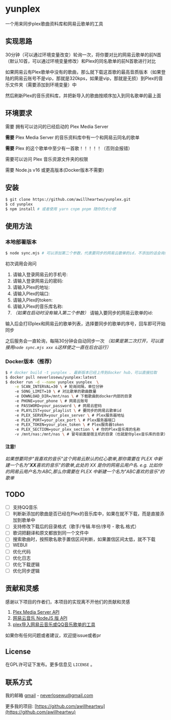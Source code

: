 # yunplex

一个用来同步plex歌曲资料库和网易云歌单的工具

## 实现思路

30分钟（可以通过环境变量改变）轮询一次，将你要对比的网易云歌单的前N首（默认10首，可以通过环境变量修改）和Plex的同名歌单的前N首歌进行对比

如果网易云有Plex歌单中没有的歌曲，那么就下载这首歌的最高音质版本（如果登陆的网易云账号不是vip，那就是320kps，如果是vip，那就是无损）到Plex的音乐文件夹（需要添加到环境变量）中

然后刷新Plex的音乐资料库，并把新导入的歌曲按顺序加入到同名歌单的最上面

## 环境要求

需要 拥有可以访问的已经启动的 Plex Media Server

__需要__ Plex Media Server 的音乐资料库中有一个和网易云同名的歌单

__需要__ Plex 的这个歌单中至少有一首歌！！！！！（否则会报错）

需要可以访问 Plex 音乐资源文件夹的权限

需要 Node.js v16 或更高版本(Docker版本不需要)

## 安装

```bash
$ git clone https://github.com/awillheartwu/yunplex.git
$ cd yunplex
$ npm install # 或者使用 yarn cnpm pnpm 随你的大小便
```

## 使用方法

### 本地部署版本

```bash
$ node sync.mjs # 可以添加第二个参数，代表要同步的网易云歌单的id，不添加的话会询问
```

初次调用会询问
1. 请输入登录网易云的手机号:
2. 请输入登录网易云的密码:
3. 请输入Plex的地址:
4. 请输入Plex的端口:
5. 请输入Plex的token:
6. 请输入Plex的音乐库名称:
7. _（如果在启动时没有输入第二个参数）_ 请输入要同步的网易云歌单的id: 

输入后会打印plex和网易云的歌单列表，选择要同步的歌单的序号，回车即可开始同步

之后服务会一直轮询，每隔30分钟会自动同步一次
_（如果是第二次打开，可以直接用`node sync.mjs xxx &`这样使之一直在后台运行）_

### Docker版本（推荐）

```bash
$ # docker build -t yunplex . 最新版本已经上传到docker hub，可以直接拉取
$ docker pull neverlosewu/yunplex:latest
$ docker run -d --name yunplex yunplex  \
    -e SCAN_INTERVAL=30 \ # 轮询间隔，单位分钟 
    -e SONG_LIMIT=10 \ # 对比歌单的歌曲数量
    -e DOWNLOAD_DIR=/mnt/nas \ # 下载歌曲到docker内部的目录
    -e PHONE=your_phone \ # 网易云账号
    -e PASSWORD=your_password \ # 网易云密码
    -e PLAYLIST=your_playlist \ # 要同步的网易云歌单id
    -e PLEX_SERVER=your_plex_server \ # Plex服务器地址
    -e PLEX_PORT=your_plex_port \ # Plex服务器端口
    -e PLEX_TOKEN=your_plex_token \ # Plex服务器token
    -e PLEX_SECTION=your_plex_section \ # 你的Plex音乐库的名称
    -v /mnt/nas:/mnt/nas \ # 冒号前面是宿主机的目录（也就是你plex音乐库的目录），冒号后面是docker内部的目录
```


#### 注意!

_如果想要同步"我喜欢的音乐"这个网易云默认的红心歌单,那你需要在 PLEX 中新建一个名为"**XX**喜欢的音乐"的歌单,此处的 XX 是你的网易云用户名.
e.g. 比如你的网易云用户名为:ABC,那么你需要在 PLEX 中新建一个名为"ABC喜欢的音乐"的歌单_

## TODO

  - [ ] 支持QQ音乐
  - [ ] 判断新添加的歌曲是否已经在Plex的音乐库中，如果在就不下载，而是直接添加到歌单中
  - [ ] 支持修改下载后的目录格式（歌手/专辑.年份/序号 - 歌名.格式）
  - [ ] 歌词把翻译和原文都放到同一个文件中
  - [ ] 搜索歌曲时，按照歌名歌手置信区间判断，如果置信区间太低，就不下载
  - [ ] WEBUI
  - [ ] 优化代码
  - [ ] 优化日志
  - [ ] 优化下载逻辑
  - [ ] 优化同步逻辑

## 贡献和灵感

感谢以下项目的作者们，本项目的实现离不开他们的贡献和灵感

1. [Plex Media Server API](https://github.com/phillipj/node-plex-api)
2. [网易云音乐 NodeJS 版 API](https://github.com/Binaryify/NeteaseCloudMusicApi)
3. [plex导入网易云音乐或QQ音乐歌单的工具](https://github.com/timmy0209/PLEX-import-musiclist)

如果你有任何问题或者建议，欢迎提issue或者pr

## License

在GPL许可证下发布。更多信息见  `LICENSE` 。

## 联系方式

我的邮箱 [gmail](neverlosewu@gmail.com) - neverlosewu@gmail.com

更多我的项目: [https://github.com/awillheartwu](https://github.com/awillheartwu)
